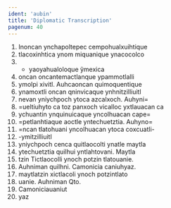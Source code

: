 ```yaml
---
ident: 'aubin'
title: 'Diplomatic Transcription'
pagenum: 40
---
```

1.    Inoncan ynchapoltepec cempohualxuihtique
2.    tlacoxinhtica ynom miquanique ynacocolco
3.    + yaoyahualoloque ỹmexica
4.    oncan oncantemactlanque ypammotlalli
5.    ymolpi xivitl. Auhcaoncan quimoquentique
6.    ynamoxtli oncan qninvicaque ynhnitzilliuitl
7.    nevan yniychpoch ytoca azcalxoch. Auhyni=
8.    =ueltiuhyto ca toz panxoch vicalloc yxtlauacan ca
9.    ychuantin ynquinuicaque yncolhuacan cape=
10.  =petlanhtiaque aoctle yntechuetztia. Auhyno=
11.  =ncan tlatohuani yncolhuacan ytoca coxcuatli-
12.  -ymitzilliuitl
13.  yniychpoch cenca quitlaocolti ynatle maytla
14.  ytechuetztia quilhui yntlahtovani. Maytla
15.  tzin Tictlaocolli ynoch potzin tlatouanie.
16.  Auhniman quilhni. Camonicia caniuhyaz.
17.  maytlatzin xictlacoli ynoch potzintlato
18.  uanie. Auhniman Qto.
19.  Camoniciauaniut
20.  yaz
